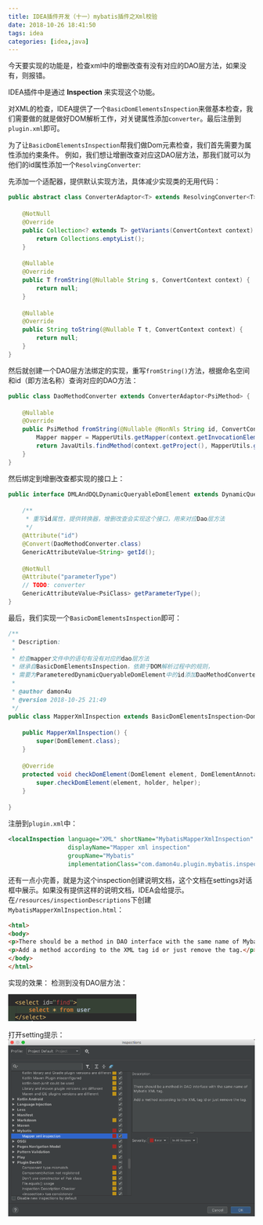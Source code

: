 ```yaml
---
title: IDEA插件开发（十一）mybatis插件之Xml校验
date: 2018-10-26 18:41:50
tags: idea
categories: [idea,java]
---
```


今天要实现的功能是，检查xml中的增删改查有没有对应的DAO层方法，如果没有，则报错。

IDEA插件中是通过 __Inspection__ 来实现这个功能。

对XML的检查，IDEA提供了一个`BasicDomElementsInspection`来做基本检查，我们需要做的就是做好DOM解析工作，对关键属性添加`converter`。最后注册到`plugin.xml`即可。

<!-- more -->

为了让`BasicDomElementsInspection`帮我们做Dom元素检查，我们首先需要为属性添加约束条件。
例如，我们想让增删改查对应这DAO层方法，那我们就可以为他们的id属性添加一个`ResolvingConverter`:

先添加一个适配器，提供默认实现方法，具体减少实现类的无用代码：
```java
public abstract class ConverterAdaptor<T> extends ResolvingConverter<T> {

    @NotNull
    @Override
    public Collection<? extends T> getVariants(ConvertContext context) {
        return Collections.emptyList();
    }

    @Nullable
    @Override
    public T fromString(@Nullable String s, ConvertContext context) {
        return null;
    }

    @Nullable
    @Override
    public String toString(@Nullable T t, ConvertContext context) {
        return null;
    }
}
```
然后就创建一个DAO层方法绑定的实现，重写`fromString()`方法，根据命名空间和id（即方法名称）查询对应的DAO方法：
```java
public class DaoMethodConverter extends ConverterAdaptor<PsiMethod> {

    @Nullable
    @Override
    public PsiMethod fromString(@Nullable @NonNls String id, ConvertContext context) {
        Mapper mapper = MapperUtils.getMapper(context.getInvocationElement());
        return JavaUtils.findMethod(context.getProject(), MapperUtils.getNamespace(mapper), id).orElse(null);
    }
}
```
然后绑定到增删改查都实现的接口上：
```java
public interface DMLAndDQLDynamicQueryableDomElement extends DynamicQueryableDomElement, IdDomElement {

    /**
     * 重写id属性，提供转换器，增删改查会实现这个接口，用来对应Dao层方法
     */
    @Attribute("id")
    @Convert(DaoMethodConverter.class)
    GenericAttributeValue<String> getId();

    @NotNull
    @Attribute("parameterType")
    // TODO: converter
    GenericAttributeValue<PsiClass> getParameterType();
}
```

最后，我们实现一个`BasicDomElementsInspection`即可：
```java
/**
 * Description:
 *
 * 检查mapper文件中的语句有没有对应的dao层方法
 * 继承自BasicDomElementsInspection，依赖于DOM解析过程中的规则，
 * 需要为ParameteredDynamicQueryableDomElement中的id添加DaoMethodConverter，绑定对应关系
 *
 * @author damon4u
 * @version 2018-10-25 21:49
 */
public class MapperXmlInspection extends BasicDomElementsInspection<DomElement> {

    public MapperXmlInspection() {
        super(DomElement.class);
    }

    @Override
    protected void checkDomElement(DomElement element, DomElementAnnotationHolder holder, DomHighlightingHelper helper) {
        super.checkDomElement(element, holder, helper);
    }

}
```
注册到`plugin.xml`中：
```xml
<localInspection language="XML" shortName="MybatisMapperXmlInspection" enabledByDefault="true" level="ERROR"
                 displayName="Mapper xml inspection"
                 groupName="Mybatis"
                 implementationClass="com.damon4u.plugin.mybatis.inspection.MapperXmlInspection"/>
```

还有一点小完善，就是为这个inspection创建说明文档，这个文档在settings对话框中展示。如果没有提供这样的说明文档，IDEA会给提示。
在`/resources/inspectionDescriptions`下创建`MybatisMapperXmlInspection.html`：
```html
<html>
<body>
<p>There should be a method in DAO interface with the same name of Mybatis XML tag.</p>
<p>Add a method according to the XML tag id or just remove the tag.</p>
</body>
</html>
```
实现的效果：
检测到没有DAO层方法：

![](/images/idea-plugin18.png)

打开setting提示：
![](/images/idea-plugin19.png)
